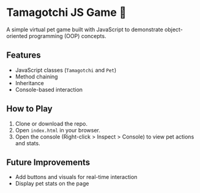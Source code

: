 # Tamagotchi JS Game 🐾

A simple virtual pet game built with JavaScript to demonstrate object-oriented programming (OOP) concepts.

## Features
- JavaScript classes (`Tamagotchi` and `Pet`)
- Method chaining
- Inheritance
- Console-based interaction

## How to Play
1. Clone or download the repo.
2. Open `index.html` in your browser.
3. Open the console (Right-click > Inspect > Console) to view pet actions and stats.

## Future Improvements
- Add buttons and visuals for real-time interaction
- Display pet stats on the page
